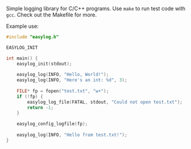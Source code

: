 Simple logging library for C/C++ programs. Use `make` to run test code with `gcc`. Check out the Makefile for more.

Example use:

```c
#include "easylog.h"

EASYLOG_INIT

int main() {
    easylog_init(stdout);
    
    easylog_log(INFO, "Hello, World!");
    easylog_log(INFO, "Here's an int: %d", 3);
    
    FILE* fp = fopen("test.txt", "w+");
    if (!fp) {
        easylog_log_file(FATAL, stdout, "Could not open test.txt");
        return -1;
    }
    
    easylog_config_logfile(fp);
    
    easylog_log(INFO, "Hello from test.txt!");
}
```
